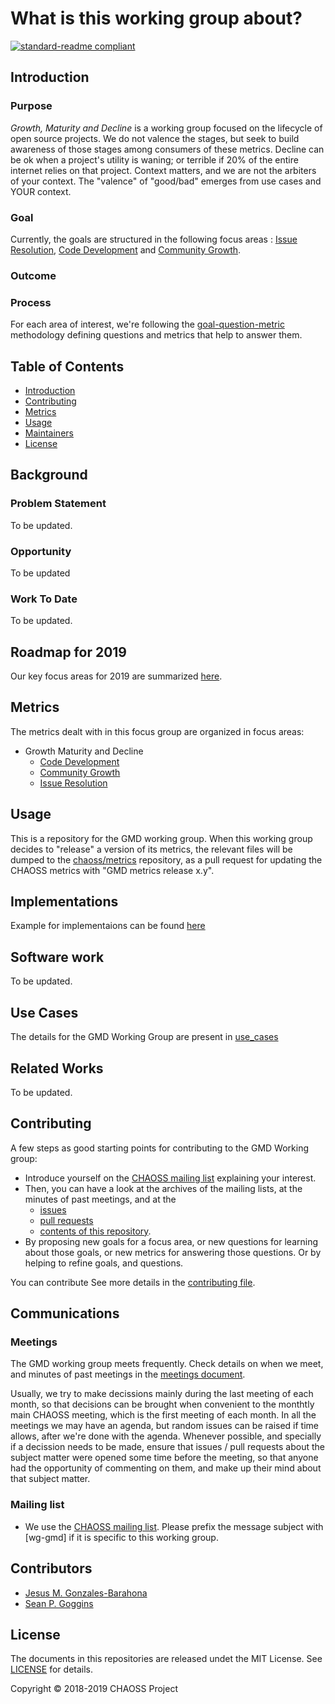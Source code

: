 # What is this working group about?


[![standard-readme compliant](https://img.shields.io/badge/standard--readme-OK-green.svg?style=flat-square)](https://github.com/RichardLitt/standard-readme)


## Introduction

### Purpose

_Growth, Maturity and Decline_ is a working group focused on the lifecycle of open source projects. We do not valence the stages, but seek to build awareness of those stages among consumers of these metrics. Decline can be ok when a project's utility is waning; or terrible if 20% of the entire internet relies on that project. Context matters, and we are not the arbiters of your context. The "valence" of "good/bad" emerges from use cases and YOUR context.

### Goal
Currently, the goals are structured in the following focus areas : [Issue Resolution](./focus_areas/issue_resolution.md), [Code Development](./focus_areas/code_development.md) and [Community Growth](./focus_areas/community_growth.md).

### Outcome

### Process
For each area of interest, we're following the [goal-question-metric](https://en.wikipedia.org/wiki/GQM) methodology defining questions and metrics that help to answer them.

## Table of Contents

- [Introduction](#introduction)
- [Contributing](#contributing)
- [Metrics](#metrics)
- [Usage](#usage)
- [Maintainers](#maintainers)
- [License](#license)

## Background

### Problem Statement

To be updated.

### Opportunity

To be updated

### Work To Date

To be updated.

## Roadmap for 2019

Our key focus areas for 2019 are summarized [here](./ROADMAP.md).

## Metrics

The metrics dealt with in this focus group are organized in focus areas:

* Growth Maturity and Decline
  * [Code Development](./focus_areas/code_development.md)
  * [Community Growth](./focus_areas/community_growth.md)
  * [Issue Resolution](./focus_areas/issue_resolution.md)

## Usage

This is a repository for the GMD working group.
When this working group decides to "release" a version of its metrics,
the relevant files will be dumped to the
[chaoss/metrics](https://github.com/chaoss/metrics) repository,
as a pull request for updating the CHAOSS metrics with
"GMD metrics release x.y".

## Implementations

Example for implementaions can be found [here](./implementations)

## Software work

To be updated.

## Use Cases

The details for the GMD Working Group are present in [use_cases](./use_cases) 

## Related Works

To be updated.

## Contributing

A few steps as good starting points for contributing to the GMD Working group:
* Introduce yourself on the [CHAOSS mailing list](https://github.com/chaoss/wg-gmd#mailing-list) explaining your interest.
* Then, you can have a look at the archives of the mailing lists, at the minutes of past meetings, and at the
    * [issues](https://github.com/chaoss/wg-gmd/issues)
    * [pull requests](https://github.com/chaoss/wg-gmd/pulls)
    * [contents of this repository](https://github.com/chaoss/wg-gmd).
* By proposing new goals for a focus area, or new questions for learning about those goals, or new metrics for answering those questions. Or by helping to refine goals, and questions.

You can contribute 
See more details in the [contributing file](CONTRIBUTING.md).


## Communications

### Meetings

The GMD working group meets frequently. Check details on when we meet, and minutes of past meetings
in the [meetings document](./meeting_notes.md).

Usually, we try to make decissions mainly during the last meeting of each month,
so that decisions can be brought when convenient to the monthtly main CHAOSS meeting,
which is the first meeting of each month. In all the meetings we may have an agenda,
but random issues can be raised if time allows, after we're done with the agenda.
Whenever possible, and specially if a decission needs to be made,
ensure that issues / pull requests about the subject matter were opened some time before the meeting,
so that anyone had the opportunity of commenting on them, and make up their mind about that subject matter.

### Mailing list

* We use the [CHAOSS mailing list](https://chaoss.community/participate/#user-content-join-the-mailing-list).
Please prefix the message subject with \[wg-gmd\] if it is specific to this working group.


## Contributors

- [Jesus M. Gonzales-Barahona](https://github.com/jgbarah)
- [Sean P. Goggins](https://github.com/sgoggins)

## License

The documents in this repositories are released undet the MIT License. See [LICENSE](LICENSE) for details.

Copyright © 2018-2019 CHAOSS Project
